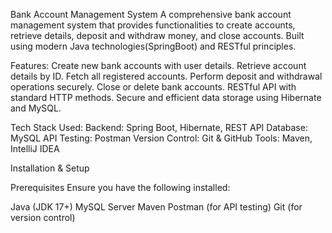 Bank Account Management System
A comprehensive bank account management system that provides functionalities to create accounts, retrieve details, deposit and withdraw money, and close accounts. Built using modern Java technologies(SpringBoot) and RESTful principles.

Features:
Create new bank accounts with user details.
Retrieve account details by ID.
Fetch all registered accounts.
Perform deposit and withdrawal operations securely.
Close or delete bank accounts.
RESTful API with standard HTTP methods.
Secure and efficient data storage using Hibernate and MySQL.


Tech Stack Used:
Backend: Spring Boot, Hibernate, REST API
Database: MySQL
API Testing: Postman
Version Control: Git & GitHub
Tools: Maven, IntelliJ IDEA

Installation & Setup

Prerequisites
Ensure you have the following installed:

Java (JDK 17+)
MySQL Server
Maven
Postman (for API testing)
Git (for version control)
